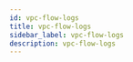 ```yaml
---
id: vpc-flow-logs
title: vpc-flow-logs
sidebar_label: vpc-flow-logs
description: vpc-flow-logs
---
```

